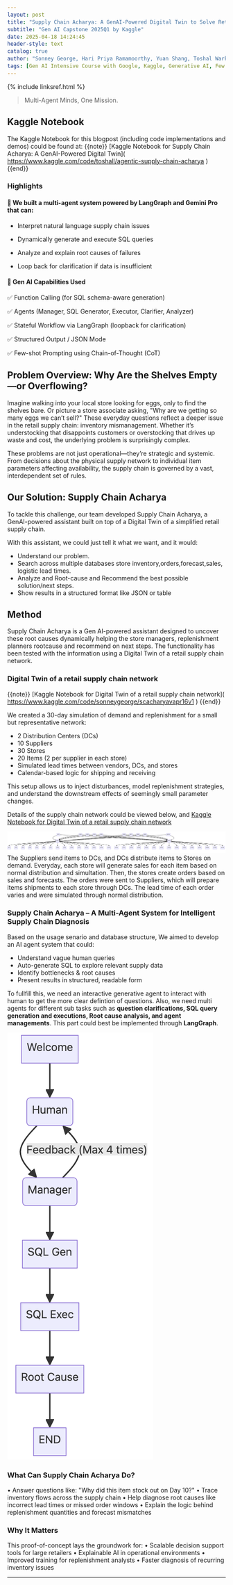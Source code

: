 ```yaml
---
layout: post
title: "Supply Chain Acharya: A GenAI-Powered Digital Twin to Solve Retail Inventory Mysteries"
subtitle: "Gen AI Capstone 2025Q1 by Kaggle"
date: 2025-04-18 14:24:45
header-style: text
catalog: true
author: "Sonney George, Hari Priya Ramamoorthy, Yuan Shang, Toshal Warke (Alphabetical Order)"
tags: [Gen AI Intensive Course with Google, Kaggle, Generative AI, Few Shot Learning,  Agent, CoT, Function Calling, Langraph, Supply Chain,Simulation,Inventory Management, AIinLogistics, RetailTech]
---
```

{% include linksref.html %}

>Multi-Agent Minds, One Mission.

## Kaggle Notebook
The Kaggle Notebook for this blogpost (including code implementations and demos) could be found at:
{{note}} [Kaggle Notebook for Supply Chain Acharya: A GenAI-Powered Digital Twin](<a href="https://www.kaggle.com/code/toshall/agentic-supply-chain-acharya" target="_blank" rel="noopener noreferrer">
  https://www.kaggle.com/code/toshall/agentic-supply-chain-acharya
</a>) {{end}}

### Highlights
#### 🎯 We built a multi-agent system powered by LangGraph and Gemini Pro that can:

-   Interpret natural language supply chain issues

-   Dynamically generate and execute SQL queries

-   Analyze and explain root causes of failures

-   Loop back for clarification if data is insufficient

#### 🧩 Gen AI Capabilities Used

✅ Function Calling (for SQL schema-aware generation)

✅ Agents (Manager, SQL Generator, Executor, Clarifier, Analyzer)

✅ Stateful Workflow via LangGraph (loopback for clarification)

✅ Structured Output / JSON Mode

✅ Few-shot Prompting using Chain-of-Thought (CoT)

## Problem Overview: Why Are the Shelves Empty—or Overflowing?
Imagine walking into your local store looking for eggs, only to find the shelves bare. Or picture a store associate asking, "Why are we getting so many eggs we can’t sell?" These everyday questions reflect a deeper issue in the retail supply chain: inventory mismanagement. Whether it’s understocking that disappoints customers or overstocking that drives up waste and cost, the underlying problem is surprisingly complex.

These problems are not just operational—they’re strategic and systemic. From decisions about the physical supply network to individual item parameters affecting availability, the supply chain is governed by a vast, interdependent set of rules.

## Our Solution: Supply Chain Acharya
To tackle this challenge, our team developed Supply Chain Acharya, a GenAI-powered assistant built on top of a Digital Twin of a simplified retail supply chain. 

With this assistant, we could just tell it what we want, and it would:

- Understand our problem.
- Search across multiple databases store inventory,orders,forecast,sales, logistic lead times.
- Analyze and Root-cause and Recommend the best possible solution/next steps.
- Show results in a structured format like JSON or table

## Method
Supply Chain Acharya is a Gen AI-powered assistant designed to uncover these root causes dynamically helping the store managers, replenishment planners rootcause and recommend on next steps. The functionality has been tested with the information using a Digital Twin of a retail supply chain network.

### Digital Twin of a retail supply chain network
{{note}} [Kaggle Notebook for Digital Twin of a retail supply chain network](<a href="https://www.kaggle.com/code/sonneygeorge/scacharyavapr16v1" target="_blank" rel="noopener noreferrer">
  https://www.kaggle.com/code/sonneygeorge/scacharyavapr16v1
</a>) {{end}}

We created a 30-day simulation of demand and replenishment for a small but representative network:
-    2 Distribution Centers (DCs)
-    10 Suppliers
-    30 Stores
-    20 Items (2 per supplier in each store)
-    Simulated lead times between vendors, DCs, and stores
-    Calendar-based logic for shipping and receiving 

This setup allows us to inject disturbances, model replenishment strategies, and understand the downstream effects of seemingly small parameter changes.

Details of the supply chain network could be viewed below, and 
[Kaggle Notebook for Digital Twin of a retail supply chain network](https://www.kaggle.com/code/sonneygeorge/scacharyavapr16v1)

![supply network](/img/in-post/supply_network.png)
The Suppliers send items to DCs, and DCs distribute items to Stores on demand. Everyday, each store will generate sales for each item based on normal distribution and simultation. Then, the stores create orders based on sales and forecasts. The orders were sent to Suppliers, which will prepare items shipments to each store through DCs. The lead time of each order varies and were simulated through normal distribution.

### Supply Chain Acharya – A Multi-Agent System for Intelligent Supply Chain Diagnosis

Based on the usage senario and database structure, We aimed to develop an AI agent system that could: 
- Understand vague human queries
- Auto-generate SQL to explore relevant supply data
- Identify bottlenecks & root causes
- Present results in structured, readable form

To fullfill this, we need an interactive generative agent to interact with human to get the more clear defintion of questions. Also, we need multi agents for different sub tasks such as **question clarifications, SQL query generation and executions, Root cause analysis, and agent managements**. This part could best be implemented through **LangGraph**.

![LangGraph for Supply Chain Acharya](/img/in-post/lang_graph.png)


### What Can Supply Chain Acharya Do?
•	Answer questions like: "Why did this item stock out on Day 10?"
•	Trace inventory flows across the supply chain
•	Help diagnose root causes like incorrect lead times or missed order windows
•	Explain the logic behind replenishment quantities and forecast mismatches

### Why It Matters
This proof-of-concept lays the groundwork for:
•	Scalable decision support tools for large retailers
•	Explainable AI in operational environments
•	Improved training for replenishment analysts
•	Faster diagnosis of recurring inventory issues

---
